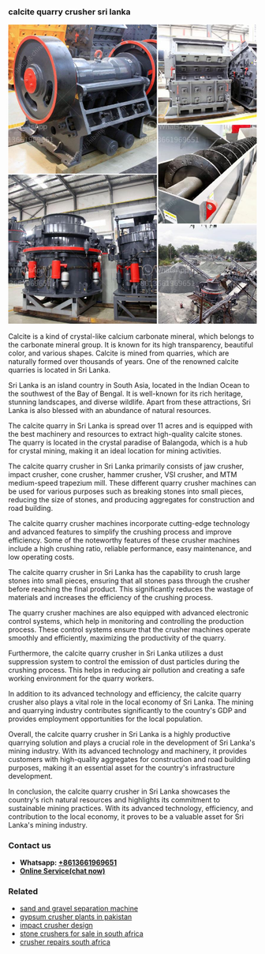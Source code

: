<h3>calcite quarry crusher sri lanka</h3><img src='1706755482.jpg' alt=''><p>Calcite is a kind of crystal-like calcium carbonate mineral, which belongs to the carbonate mineral group. It is known for its high transparency, beautiful color, and various shapes. Calcite is mined from quarries, which are naturally formed over thousands of years. One of the renowned calcite quarries is located in Sri Lanka.</p><p>Sri Lanka is an island country in South Asia, located in the Indian Ocean to the southwest of the Bay of Bengal. It is well-known for its rich heritage, stunning landscapes, and diverse wildlife. Apart from these attractions, Sri Lanka is also blessed with an abundance of natural resources.</p><p>The calcite quarry in Sri Lanka is spread over 11 acres and is equipped with the best machinery and resources to extract high-quality calcite stones. The quarry is located in the crystal paradise of Balangoda, which is a hub for crystal mining, making it an ideal location for mining activities.</p><p>The calcite quarry crusher in Sri Lanka primarily consists of jaw crusher, impact crusher, cone crusher, hammer crusher, VSI crusher, and MTM medium-speed trapezium mill. These different quarry crusher machines can be used for various purposes such as breaking stones into small pieces, reducing the size of stones, and producing aggregates for construction and road building.</p><p>The calcite quarry crusher machines incorporate cutting-edge technology and advanced features to simplify the crushing process and improve efficiency. Some of the noteworthy features of these crusher machines include a high crushing ratio, reliable performance, easy maintenance, and low operating costs.</p><p>The calcite quarry crusher in Sri Lanka has the capability to crush large stones into small pieces, ensuring that all stones pass through the crusher before reaching the final product. This significantly reduces the wastage of materials and increases the efficiency of the crushing process.</p><p>The quarry crusher machines are also equipped with advanced electronic control systems, which help in monitoring and controlling the production process. These control systems ensure that the crusher machines operate smoothly and efficiently, maximizing the productivity of the quarry.</p><p>Furthermore, the calcite quarry crusher in Sri Lanka utilizes a dust suppression system to control the emission of dust particles during the crushing process. This helps in reducing air pollution and creating a safe working environment for the quarry workers.</p><p>In addition to its advanced technology and efficiency, the calcite quarry crusher also plays a vital role in the local economy of Sri Lanka. The mining and quarrying industry contributes significantly to the country's GDP and provides employment opportunities for the local population.</p><p>Overall, the calcite quarry crusher in Sri Lanka is a highly productive quarrying solution and plays a crucial role in the development of Sri Lanka's mining industry. With its advanced technology and machinery, it provides customers with high-quality aggregates for construction and road building purposes, making it an essential asset for the country's infrastructure development.</p><p>In conclusion, the calcite quarry crusher in Sri Lanka showcases the country's rich natural resources and highlights its commitment to sustainable mining practices. With its advanced technology, efficiency, and contribution to the local economy, it proves to be a valuable asset for Sri Lanka's mining industry.</p><h3>Contact us</h3><ul><li><strong>Whatsapp:&nbsp;<a href="https://wa.me/8613661969651">+8613661969651</a></strong></li><li><a href="https://swt.shibang-china.com/?git&amp;zhl&amp;calcite quarry crusher sri lanka"><strong>Online Service(chat now)</strong></a></li></ul><h3>Related</h3><ul><li><a href='sand and gravel separation machine.md'>sand and gravel separation machine</a></li><li><a href='gypsum crusher plants in pakistan.md'>gypsum crusher plants in pakistan</a></li><li><a href='impact crusher design.md'>impact crusher design</a></li><li><a href='stone crushers for sale in south africa.md'>stone crushers for sale in south africa</a></li><li><a href='crusher repairs south africa.md'>crusher repairs south africa</a></li></ul>